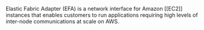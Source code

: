 Elastic Fabric Adapter (EFA) is a network interface for Amazon [[EC2]] instances that enables customers to run applications requiring high levels of inter-node communications at scale on AWS.